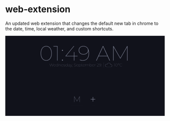 # web-extension
An updated web extension that changes the default new tab in chrome to the date, time, local weather, and custom shortcuts.


![Screenshot](src/assets/screenshot.PNG)